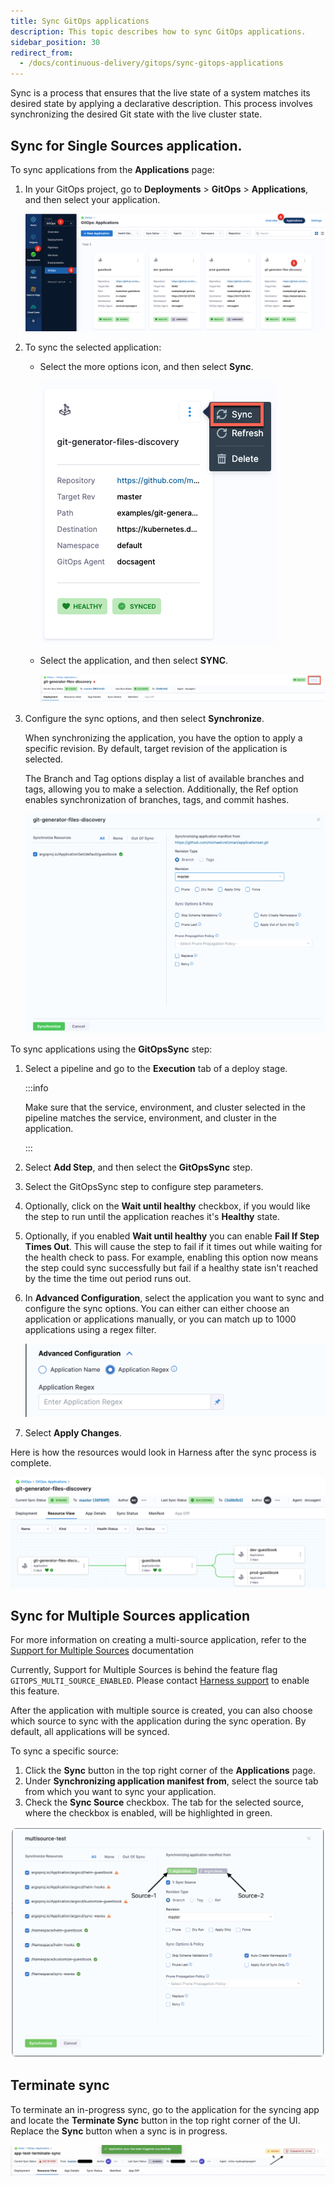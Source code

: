 ```yaml
---
title: Sync GitOps applications
description: This topic describes how to sync GitOps applications.
sidebar_position: 30
redirect_from:
  - /docs/continuous-delivery/gitops/sync-gitops-applications
---
```


Sync is a process that ensures that the live state of a system matches its desired state by applying a declarative description. This process involves synchronizing the desired Git state with the live cluster state. 

## Sync for Single Sources application.

To sync applications from the **Applications** page: 

1. In your GitOps project, go to **Deployments** > **GitOps** > **Applications**, and then select your application.
   
   ![](./static/sync-applications-3.png)

2. To sync the selected application: 
   * Select the more options icon, and then select **Sync**.
   
     ![](./static/sync-applications-1.png)
   * Select the application, and then select **SYNC**. 

     ![](./static/sync-applications-2.png)
3. Configure the sync options, and then select **Synchronize**.

   When synchronizing the application, you have the option to apply a specific revision. By default, target revision of the application is selected.
   
   The Branch and Tag options display a list of available branches and tags, allowing you to make a selection. Additionally, the Ref option enables synchronization of branches, tags, and commit hashes.
   
   ![](./static/sync-applications-4.png)

To sync applications using the **GitOpsSync** step: 

1. Select a pipeline and go to the **Execution** tab of a deploy stage.
   
   :::info

   Make sure that the service, environment, and cluster selected in the pipeline matches the service, environment, and cluster in the application.

   ::: 
   
2. Select **Add Step**, and then select the **GitOpsSync** step.
3. Select the GitOpsSync step to configure step parameters.
4. Optionally, click on the **Wait until healthy** checkbox, if you would like the step to run until the application reaches it's **Healthy** state.
5. Optionally, if you enabled **Wait until healthy** you can enable **Fail If Step Times Out**. This will cause the step to fail if it times out while waiting for the health check to pass. For example, enabling this option now means the step could sync successfully but fail if a healthy state isn't reached by the time the time out period runs out. 
6. In **Advanced Configuration**, select the application you want to sync and configure the sync options.
      You can either can either choose an application or applications manually, or you can match up to 1000 applications using a regex filter.

    ![](./static/gitopssync-step-regex.png)    
 
7. Select **Apply Changes**.

Here is how the resources would look in Harness after the sync process is complete.

![](./static/harness-git-ops-application-set-tutorial-40.png)

## Sync for  Multiple Sources application

For more information on creating a multi-source application, refer to the [Support for Multiple Sources](/docs/continuous-delivery/gitops/get-started/harness-cd-git-ops-quickstart#step-4-add-a-harness-gitops-application) documentation

Currently, Support for Multiple Sources is behind the feature flag `GITOPS_MULTI_SOURCE_ENABLED`. Please contact [Harness support](mailto:support@harness.io) to enable this feature.

After the application with multiple source is created, you can also choose which source to sync with the application during the sync operation. By default, all applications will be synced.

To sync a specific source:

1. Click the **Sync** button in the top right corner of the **Applications** page.
2. Under **Synchronizing application manifest from**, select the source tab from which you want to sync your application.
3. Check the **Sync Source** checkbox. The tab for the selected source, where the checkbox is enabled, will be highlighted in green.

![](./static/gitops-multiple-sources-sync.png)

## Terminate sync

To terminate an in-progress sync, go to the application for the syncing app and locate the **Terminate Sync** button in the top right corner of the UI. Replace the **Sync** button when a sync is in progress.

![](./static/terminate_sync.png)